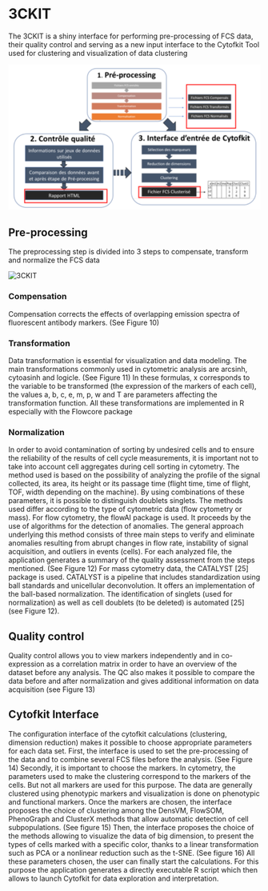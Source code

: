 # 3CKIT

The 3CKIT is a shiny interface for performing pre-processing of FCS data, their quality control and serving as a new input interface to the Cytofkit Tool used for clustering and visualization of data clustering

![3CKIT](Schemas/3ckit.PNG)

## Pre-processing 

The preprocessing step is divided into 3 steps to compensate, transform and normalize the FCS data

![3CKIT](Schemas/3ckit.preprocessing.PNG)
### Compensation
Compensation corrects the effects of overlapping emission spectra of fluorescent antibody markers. (See Figure 10)

### Transformation
Data transformation is essential for visualization and data modeling. The main transformations commonly used in cytometric analysis are arcsinh, cytoasinh and logicle. (See Figure 11)
In these formulas, x corresponds to the variable to be transformed (the expression of the markers of each cell), the values ​​a, b, c, e, m, p, w and T are parameters affecting the transformation function. All these transformations are implemented in R especially with the Flowcore package

### Normalization

In order to avoid contamination of sorting by undesired cells and to ensure the reliability of the results of cell cycle measurements, it is important not to take into account cell aggregates during cell sorting in cytometry. The method used is based on the possibility of analyzing the profile of the signal collected, its area, its height or its passage time (flight time, time of flight, TOF, width depending on the machine). By using combinations of these parameters, it is possible to
distinguish doublets singlets. The methods used differ according to the type of cytometric data (flow cytometry or mass).
For flow cytometry, the flowAI package is used. It proceeds by the use of algorithms for the detection of anomalies. The general approach underlying this method consists of three main steps to verify and eliminate anomalies resulting from abrupt changes in flow rate, instability of signal acquisition, and outliers in events (cells).
For each analyzed file, the application generates a summary of the quality assessment from the steps mentioned. (See Figure 12) For mass cytometry data, the CATALYST [25] package is used. CATALYST is a pipeline that includes standardization using ball standards and unicellular deconvolution. It offers an implementation of the
ball-based normalization. The identification of singlets (used for normalization) as well as cell doublets (to be deleted) is automated [25] (see Figure 12).

## Quality control

Quality control allows you to view markers independently and in co-expression as a correlation matrix in order to have an overview of the dataset before any analysis. The QC also makes it possible to compare the data before and after normalization and gives additional information on data acquisition (see Figure 13)

## Cytofkit Interface

The configuration interface of the cytofkit calculations (clustering, dimension reduction) makes it possible to choose appropriate parameters for each data set. First, the interface is used to set the pre-processing of the data and to combine several FCS files before the analysis. (See Figure 14)
Secondly, it is important to choose the markers. In cytometry, the parameters used to make the clustering correspond to the markers of the cells. But not all markers are used for this purpose. The data are generally clustered using phenotypic markers and visualization is done on phenotypic and functional markers. Once the markers are chosen, the interface proposes the choice of clustering among the DensVM, FlowSOM, PhenoGraph and ClusterX methods that allow automatic detection of cell subpopulations. (See figure 15)
Then, the interface proposes the choice of the methods allowing to visualize the data of big dimension, to present the types of cells marked with a specific color, thanks to a linear transformation such as PCA or a nonlinear reduction such as the t-SNE. (See figure 16)
All these parameters chosen, the user can finally start the calculations. For this purpose the application generates a directly executable R script which then allows to launch Cytofkit for data exploration and interpretation.

